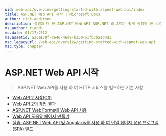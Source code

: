 ```yaml
---
uid: web-api/overview/getting-started-with-aspnet-web-api/index
title: ASP.NET Web API 시작 | Microsoft Docs
author: rick-anderson
description: 설명에 대 한 ASP.NET Web API ASP.NET 웹 API는 쉽게 광범위 한 브라우저를 비롯 하 여 클라이언트를 연결 하는 HTTP 서비스를 빌드할 수 있도록 하는 프레임 워크...
ms.author: riande
ms.date: 01/17/2012
ms.assetid: a36e178f-de46-46d9-b150-61fb3ba1b4d3
msc.legacyurl: /web-api/overview/getting-started-with-aspnet-web-api
msc.type: chapter
---
```

<a name="getting-started-with-aspnet-web-api"></a>ASP.NET Web API 시작
====================
> ASP.NET Web API를 사용 하 여 HTTP 서비스를 빌드하는 기본 사항


- [Web API 2 시작(C#)](tutorial-your-first-web-api.md)
- [Web API 2의 작업 결과](action-results.md)
- [ASP.NET Web Forms에 Web API 사용](using-web-api-with-aspnet-web-forms.md)
- [Web API 도움말 페이지 만들기](creating-api-help-pages.md)
- [실습: ASP.NET Web API 및 Angular.js를 사용 하 여 단일 페이지 응용 프로그램 (SPA) 빌드](build-a-single-page-application-spa-with-aspnet-web-api-and-angularjs.md)
